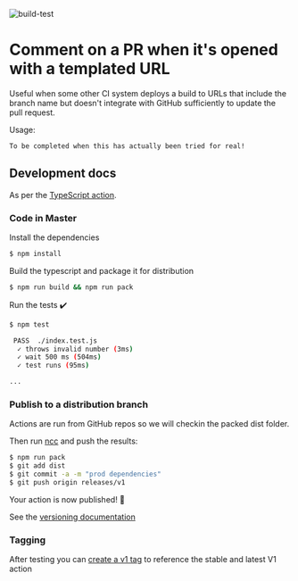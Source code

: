 ![build-test](https://github.com/microbit-foundation/action-pr-url-template/workflows/build-test/badge.svg)

# Comment on a PR when it's opened with a templated URL

Useful when some other CI system deploys a build to URLs that include the 
branch name but doesn't integrate with GitHub sufficiently to update the 
pull request.

Usage:

```
To be completed when this has actually been tried for real!
```

## Development docs

As per the [TypeScript action](https://github.com/actions/typescript-action/).

### Code in Master

Install the dependencies

```bash
$ npm install
```

Build the typescript and package it for distribution

```bash
$ npm run build && npm run pack
```

Run the tests :heavy_check_mark:

```bash
$ npm test

 PASS  ./index.test.js
  ✓ throws invalid number (3ms)
  ✓ wait 500 ms (504ms)
  ✓ test runs (95ms)

...
```

### Publish to a distribution branch

Actions are run from GitHub repos so we will checkin the packed dist folder.

Then run [ncc](https://github.com/zeit/ncc) and push the results:

```bash
$ npm run pack
$ git add dist
$ git commit -a -m "prod dependencies"
$ git push origin releases/v1
```

Your action is now published! :rocket:

See the [versioning documentation](https://github.com/actions/toolkit/blob/master/docs/action-versioning.md)

### Tagging

After testing you can [create a v1 tag](https://github.com/actions/toolkit/blob/master/docs/action-versioning.md) to reference the stable and latest V1 action
